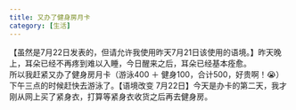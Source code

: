 ```yaml
---
title: 又办了健身房月卡
category: [生活]
---
```


【虽然是7月22日发表的，但请允许我使用昨天7月21日该使用的语境。】昨天晚上，耳朵已经不再疼到难以入睡，今日醒来之后，耳朵已经基本痊愈。  
所以我赶紧又办了健身房月卡（游泳400 ＋ 健身100，合计500，好贵啊！😭）下午三点的时候赶快去游泳了。【语境改变 7月22日】今天是办卡的第二天，我才刚从网上买了紧身衣，打算等紧身衣收货之后再去健身房。
